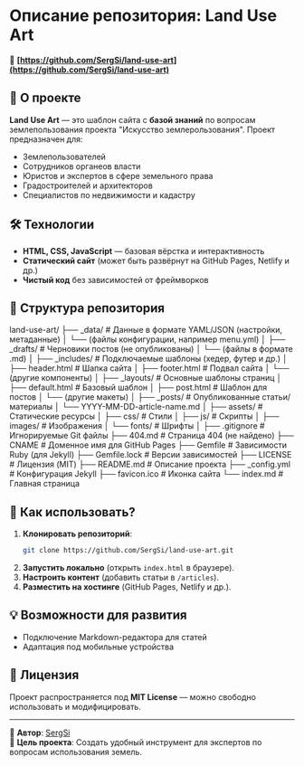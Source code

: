 # Описание репозитория: **Land Use Art**  

🔗 **[https://github.com/SergSi/land-use-art](https://github.com/SergSi/land-use-art)**  

## 📌 О проекте  
**Land Use Art** — это шаблон сайта с **базой знаний** по вопросам землепользования проекта "Искусство землерользования". Проект предназначен для:  
- Землепользователей
- Сотрудников органеов власти 
- Юристов и экспертов в сфере земельного права  
- Градостроителей и архитекторов  
- Специалистов по недвижимости и кадастру  
  
## 🛠 Технологии  
- **HTML, CSS, JavaScript** — базовая вёрстка и интерактивность  
- **Статический сайт** (может быть развёрнут на GitHub Pages, Netlify и др.)  
- **Чистый код** без зависимостей от фреймворков

## 📂 Структура репозитория
land-use-art/
├── _data/                # Данные в формате YAML/JSON (настройки, метаданные)
│   └── (файлы конфигурации, например menu.yml)
│
├── _drafts/              # Черновики постов (не опубликованы)
│   └── (файлы в формате .md)
│
├── _includes/           # Подключаемые шаблоны (хедер, футер и др.)
│   ├── header.html       # Шапка сайта
│   ├── footer.html       # Подвал сайта
│   └── (другие компоненты)
│
├── _layouts/            # Основные шаблоны страниц
│   ├── default.html      # Базовый шаблон
│   ├── post.html         # Шаблон для постов
│   └── (другие макеты)
│
├── _posts/              # Опубликованные статьи/материалы
│   └── YYYY-MM-DD-article-name.md
│
├── assets/              # Статические ресурсы
│   ├── css/             # Стили
│   ├── js/              # Скрипты
│   ├── images/          # Изображения
│   └── fonts/           # Шрифты
│
├── .gitignore           # Игнорируемые Git файлы
├── 404.md               # Страница 404 (не найдено)
├── CNAME                # Доменное имя для GitHub Pages
├── Gemfile              # Зависимости Ruby (для Jekyll)
├── Gemfile.lock         # Версии зависимостей
├── LICENSE              # Лицензия (MIT)
├── README.md            # Описание проекта
├── _config.yml          # Конфигурация Jekyll
├── favicon.ico          # Иконка сайта
└── index.md             # Главная страница

## 🚀 Как использовать?  
1. **Клонировать репозиторий**:  
   ```bash
   git clone https://github.com/SergSi/land-use-art.git
   ```  
2. **Запустить локально** (открыть `index.html` в браузере).  
3. **Настроить контент** (добавить статьи в `/articles`).  
4. **Разместить на хостинге** (GitHub Pages, Netlify и др.).  

## 💡 Возможности для развития  
- Подключение Markdown-редактора для статей  
- Адаптация под мобильные устройства  

## 📜 Лицензия  
Проект распространяется под **MIT License** — можно свободно использовать и модифицировать.  

---

🔹 **Автор**: [SergSi](https://github.com/SergSi)  
🔹 **Цель проекта**: Создать удобный инструмент для экспертов по вопросам использования земель.  
